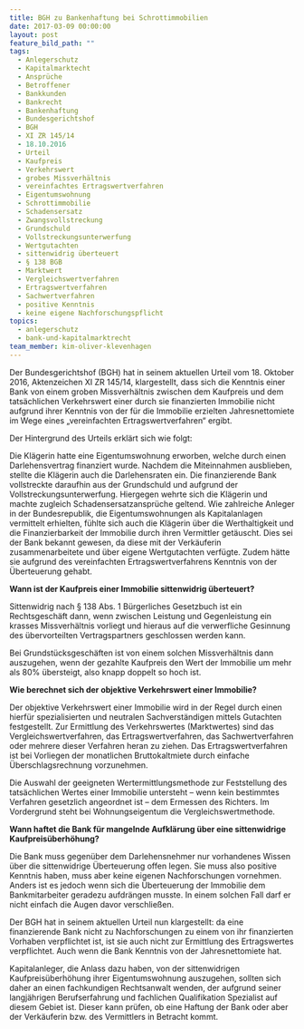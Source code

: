 ```yaml
---
title: BGH zu Bankenhaftung bei Schrottimmobilien
date: 2017-03-09 00:00:00
layout: post
feature_bild_path: ""
tags:
  - Anlegerschutz
  - Kapitalmarktecht
  - Ansprüche
  - Betroffener
  - Bankkunden
  - Bankrecht
  - Bankenhaftung
  - Bundesgerichtshof
  - BGH
  - XI ZR 145/14
  - 18.10.2016
  - Urteil
  - Kaufpreis
  - Verkehrswert
  - grobes Missverhältnis
  - vereinfachtes Ertragswertverfahren
  - Eigentumswohnung
  - Schrottimmobilie
  - Schadensersatz
  - Zwangsvollstreckung
  - Grundschuld
  - Vollstreckungsunterwerfung
  - Wertgutachten
  - sittenwidrig überteuert
  - § 138 BGB
  - Marktwert
  - Vergleichswertverfahren
  - Ertragswertverfahren
  - Sachwertverfahren
  - positive Kenntnis
  - keine eigene Nachforschungspflicht
topics:
  - anlegerschutz
  - bank-und-kapitalmarktrecht
team_member: kim-oliver-klevenhagen
---
```



Der Bundesgerichtshof (BGH) hat in seinem aktuellen Urteil vom 18. Oktober 2016, Aktenzeichen XI ZR 145/14, klargestellt, dass sich die Kenntnis einer Bank von einem groben Missverhältnis zwischen dem Kaufpreis und dem tatsächlichen Verkehrswert einer durch sie finanzierten Immobilie nicht aufgrund ihrer Kenntnis von der für die Immobilie erzielten Jahresnettomiete im Wege eines „vereinfachten Ertragswertverfahren“ ergibt.

Der Hintergrund des Urteils erklärt sich wie folgt:

Die Klägerin hatte eine Eigentumswohnung erworben, welche durch einen Darlehensvertrag finanziert wurde. Nachdem die Miteinnahmen ausblieben, stellte die Klägerin auch die Darlehensraten ein. Die finanzierende Bank vollstreckte daraufhin aus der Grundschuld und aufgrund der Vollstreckungsunterwerfung. Hiergegen wehrte sich die Klägerin und machte zugleich Schadensersatzansprüche geltend. Wie zahlreiche Anleger in der Bundesrepublik, die Eigentumswohnungen als Kapitalanlagen vermittelt erhielten, fühlte sich auch die Klägerin über die Werthaltigkeit und die Finanzierbarkeit der Immobilie durch ihren Vermittler getäuscht. Dies sei der Bank bekannt gewesen, da diese mit der Verkäuferin zusammenarbeitete und über eigene Wertgutachten verfügte. Zudem hätte sie aufgrund des vereinfachten Ertragswertverfahrens Kenntnis von der Überteuerung gehabt.

**Wann ist der Kaufpreis einer Immobilie sittenwidrig überteuert?**

Sittenwidrig nach § 138 Abs. 1 Bürgerliches Gesetzbuch ist ein Rechtsgeschäft dann, wenn zwischen Leistung und Gegenleistung ein krasses Missverhältnis vorliegt und hieraus auf die verwerfliche Gesinnung des übervorteilten Vertragspartners geschlossen werden kann.

Bei Grundstücksgeschäften ist von einem solchen Missverhältnis dann auszugehen, wenn der gezahlte Kaufpreis den Wert der Immobilie um mehr als 80% übersteigt, also knapp doppelt so hoch ist.

**Wie berechnet sich der objektive Verkehrswert einer Immobilie?**

Der objektive Verkehrswert einer Immobilie wird in der Regel durch einen hierfür spezialisierten und neutralen Sachverständigen mittels Gutachten festgestellt. Zur Ermittlung des Verkehrswertes (Marktwertes) sind das Vergleichswertverfahren, das Ertragswertverfahren, das Sachwertverfahren oder mehrere dieser Verfahren heran zu ziehen. Das Ertragswertverfahren ist bei Vorliegen der monatlichen Bruttokaltmiete durch einfache Überschlagsrechnung vorzunehmen.

Die Auswahl der geeigneten Wertermittlungsmethode zur Feststellung des tatsächlichen Wertes einer Immobilie untersteht – wenn kein bestimmtes Verfahren gesetzlich angeordnet ist – dem Ermessen des Richters. Im Vordergrund steht bei Wohnungseigentum die Vergleichswertmethode.

**Wann haftet die Bank für mangelnde Aufklärung über eine sittenwidrige Kaufpreisüberhöhung?**

Die Bank muss gegenüber dem Darlehensnehmer nur vorhandenes Wissen über die sittenwidrige Überteuerung offen legen. Sie muss also positive Kenntnis haben, muss aber keine eigenen Nachforschungen vornehmen. Anders ist es jedoch wenn sich die Überteuerung der Immobilie dem Bankmitarbeiter geradezu aufdrängen musste. In einem solchen Fall darf er nicht einfach die Augen davor verschließen.

Der BGH hat in seinem aktuellen Urteil nun klargestellt: da eine finanzierende Bank nicht zu Nachforschungen zu einem von ihr finanzierten Vorhaben verpflichtet ist, ist sie auch nicht zur Ermittlung des Ertragswertes verpflichtet. Auch wenn die Bank Kenntnis von der Jahresnettomiete hat.

Kapitalanleger, die Anlass dazu haben, von der sittenwidrigen Kaufpreisüberhöhung ihrer Eigentumswohnung auszugehen, sollten sich daher an einen fachkundigen Rechtsanwalt wenden, der aufgrund seiner langjährigen Berufserfahrung und fachlichen Qualifikation Spezialist auf diesem Gebiet ist. Dieser kann prüfen, ob eine Haftung der Bank oder aber der Verkäuferin bzw. des Vermittlers in Betracht kommt.